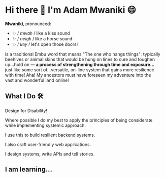 # Hi there 👋 I'm Adam Mwaniki 😄

**Mwaniki**, pronounced:

-  ✨ / _mwah_ / like a kiss sound
-  ✨ / _neigh_ / like a horse sound
-  ✨ / _key_ / let's open those doors!
  
is a traditional Embu word that means "The one who hangs things"; typically beehives or animal skins that would be hung on lines to cure and toughen up...hold on &#8212; **a process of strengthening through time and exposure...** just like some sort of...versatile, on-line system that gains more resilience with time! Aha! My ancestors must have foreseen my adventure into the vast and wonderful land online!

## What I Do 🛠️

Design for Disability!

Where possible I do my best to apply the principles of being considerate while implementing systemic approach.

I use this to build resilient backend systems.

I also craft user-friendly web applications.

I design systems, write APIs and tell stories.

## I am learning...

<!--
**adammwaniki/adammwaniki** is a ✨ _special_ ✨ repository because its `README.md` (this file) appears on your GitHub profile.

Here are some ideas to get you started:

- 🔭 I’m currently working on ...
- 🌱 I’m currently learning ...
- 👯 I’m looking to collaborate on ...
- 🤔 I’m looking for help with ...
- 💬 Ask me about ...
- 📫 How to reach me: ...
- 😄 Pronouns: ...
- ⚡ Fun fact: ...
-->
